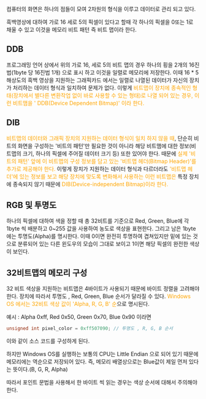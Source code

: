 컴퓨터의 화면은 하나의 점들이 모여 2차원의 형식을 이루고 데이터로 관리 되고 있다.

흑백영상에 대하여 가로 16 세로 5의 픽셀이 있다고 할때 
각 하나의 픽셀을 0또는 1로 채울 수 있고 이것을 메모리 비트 패턴 즉 비트 맵이라 한다.

## DDB

프로그래밍 언어 상에서 위의 가로 16, 세로 5의 비트 맵의 경우 하나의 횡을 2개의 16진법(1byte 당 16진법 1개)  으로 표시 하고 이것을 일렬로 메모리에 저장한다. 이때 16 * 5 해상도의 흑백 영상을 지원하는 그래픽카드 에서는 일렬로 나열된 데이터가 자신의 장치가 처리하는 데이터 형식과 일치하여 문제가 없다. 이렇게 <span style="color:orange">비트맵이 장치에 종속적인 형태(장치에서 별다른 변환작업 없이 바로 사용할 수 있는 형태)로 나열 되어 있는 경우, 이런 비트맴을 ' DDB(Device Dependent Bitmap)' 이라 한다.</span> 

## DIB

<span style="color:orange">비트맵의 데이터와 그래픽 장치의 지원하는 데이터 형식이 일치 하지 않을 때</span>, 단순히 비트의 화면을 구성하는 '비트의 패턴'만 필요한 것이 아니라 해당 비트맴에 대한 정보(비트맵의 크기, 하나의 픽셀에 주어질 데이터 크기 등) 또한 있어야 한다. 때문에 <span style="color:orange">실제 '비트의 패턴' 앞에 이 비트맵의 구성 정보를 담고 있는 '비트맵 헤더(Bitmap Header)'를 추가로 제공해야 한다.</span> 
이렇게 장치가 지원하는 데이터 형식과 다르더라도 <span style="color:orange">'비트맵 헤더'에 있는 정보를 보고 해당 장치에 맞도록 변화해서 사용하는 이런 비트맵은</span> 특정 장치에 종속되지 않기 때문에 <span style="color:orange">DIB(Device-independent Bitmap)이라 한다.</span> 

## RGB 및 투명도

하나의 픽셀에 대하여 색을 정할 때 총 32비트를 기준으로 Red, Green, Blue에 각 1byte 씩 배분하고 0~255 값을 사용하여 농도로 색상을 표현한다. 그리고 남은 1byte 에는 투명도(Alpha)를 명시한다. 이때 0이면 완전히 투명하여 겹쳐있지만 밑에 있는 것으로 분류되어 있는 다른 윈도우의 모습이 그대로 보이고  1이면 해당 픽셀의 완전한 색상이 보인다.

## 32비트맵의 메모리 구성

32 비트 색상을 지원하는 비트맵은 4바이트가 사용되기 때문에 바이트 정렬을 고려해야 한다. 장치에 따라서 투명도 , Red, Green, Blue 순서가 달라질 수 있다. 
<span style="color:orange">Windows OS 에서는 32비트 색상 값이 'Alpha, R, G, B' 순</span>으로 명시된다.

예시 : Alpha 0xff, Red 0x50, Green 0x70, Blue 0x90 이라면
```c++
unsigned int pixel_color = 0xff507090; // 투명도 , R, G, B 순서
```
이와 같이 소스 코드를 구성하게 된다. 

하지만 Windows OS를 실행하는 보통의 CPU는 Little Endian 으로 되어 있기 때문에 메모리에는 역순으로 저장되어 있다. 즉, 메모리 배열상으로는 Blue값이 제일 먼저 있다는 뜻이다.(B, G, R, Alpha)

따라서 포인트 문법을 사용해서 한 바이트 씩 읽는 경우는 색상 순서에 대해서 주의해야 한다.

